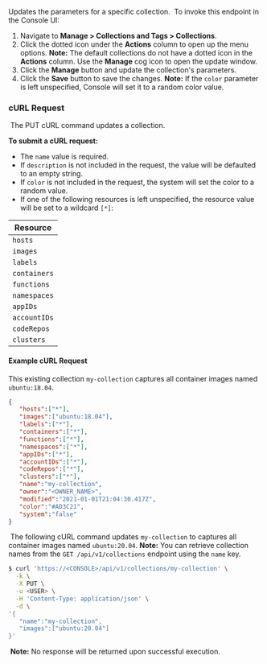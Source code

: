 Updates the parameters for a specific collection.
​
To invoke this endpoint in the Console UI:
​
1. Navigate to **Manage > Collections and Tags > Collections**.
2. Click the dotted icon under the **Actions** column to open up the menu options. **Note:** The default collections do not have a dotted icon in the **Actions** column. Use the  **Manage** cog icon to open the update window.
3. Click the **Manage** button and update the collection's parameters. 
4. Click the **Save** button to save the changes.
​
**Note:** If the `color` parameter is left unspecified, Console will set it to a random color value.
​
### cURL Request
​
The PUT cURL command updates a collection.

**To submit a cURL request:**

* The `name` value is required.
* If `description` is not included in the request, the value will be defaulted to an empty string.
* If `color` is not included in the request, the system will set the color to a random value.
* If one of the following resources is left unspecified, the resource value will be set to a wildcard `[*]`:

Resource|
---|
`hosts`|
`images`|
`labels`|
`containers`|
`functions`|
`namespaces`|
`appIDs`|
`accountIDs`|
`codeRepos`|
`clusters`|

#### Example cURL Request

This existing collection `my-collection` captures all container images named `ubuntu:18.04`.
​
```json
{
   "hosts":["*"],
   "images":["ubuntu:18.04"],
   "labels":["*"],
   "containers":["*"],
   "functions":["*"],
   "namespaces":["*"],
   "appIDs":["*"],
   "accountIDs":["*"],
   "codeRepos":["*"],
   "clusters":["*"],
   "name":"my-collection",
   "owner":"<OWNER_NAME>",
   "modified":"2021-01-01T21:04:30.417Z",
   "color":"#AD3C21",
   "system":"false"
}
```
​
The following cURL command updates `my-collection` to captures all container images named `ubuntu:20.04`.
​
**Note:** You can retrieve collection names from the `GET /api/v1/collections` endpoint using the `name` key.
​
```bash
$ curl 'https://<CONSOLE>/api/v1/collections/my-collection' \
  -k \
  -X PUT \
  -u <USER> \
  -H 'Content-Type: application/json' \
  -d \
'{
   "name":"my-collection",
   "images":["ubuntu:20.04"]
}'
```
​
**Note:** No response will be returned upon successful execution.
